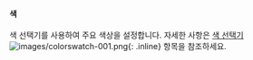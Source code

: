 #### 색
색 선택기를 사용하여 주요 색상을 설정합니다. 자세한 사항은 [색 선택기](select-color.html) ![images/colorswatch-001.png](images/colorswatch-001.png){: .inline} 항목을 참조하세요.
